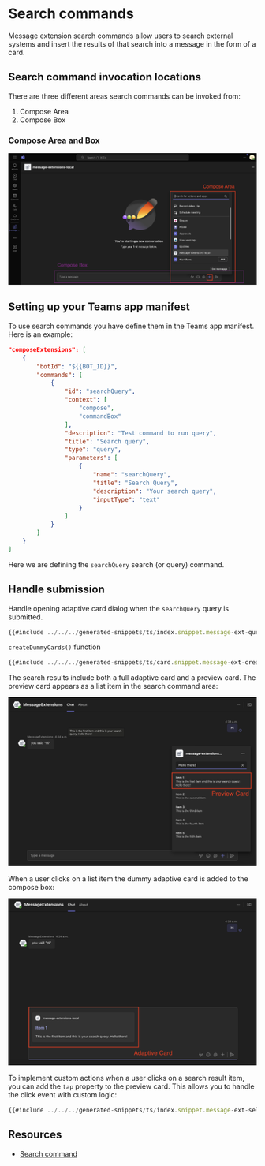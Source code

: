 # Search commands

Message extension search commands allow users to search external systems and insert the results of that search into a message in the form of a card.

## Search command invocation locations

There are three different areas search commands can be invoked from:

1. Compose Area
2. Compose Box

### Compose Area and Box

![compose area and box](../../assets/screenshots/compose-area.png)

## Setting up your Teams app manifest

To use search commands you have define them in the Teams app manifest. Here is an example:

<!-- This JSON Teams manifest snippet was pulled from `teams.ts/tests/message-extensions` -->
<!-- langtabs-start -->
```json
"composeExtensions": [
    {
        "botId": "${{BOT_ID}}",
        "commands": [
            {
                "id": "searchQuery",
                "context": [
                    "compose",
                    "commandBox"
                ],
                "description": "Test command to run query",
                "title": "Search query",
                "type": "query",
                "parameters": [
                    {
                        "name": "searchQuery",
                        "title": "Search Query",
                        "description": "Your search query",
                        "inputType": "text"
                    }
                ]
            }
        ]
    }
]
```
<!-- langtabs-end -->

Here we are defining the `searchQuery` search (or query) command.

## Handle submission

Handle opening adaptive card dialog when the `searchQuery` query is submitted.

<!-- langtabs-start -->
```typescript
{{#include ../../../generated-snippets/ts/index.snippet.message-ext-query.ts }}
```
<!-- langtabs-end -->

`createDummyCards()` function

<!-- langtabs-start -->
```typescript
{{#include ../../../generated-snippets/ts/card.snippet.message-ext-create-dummy-cards.ts }}
```
<!-- langtabs-end -->

The search results include both a full adaptive card and a preview card. The preview card appears as a list item in the search command area:

![Search command preview card](../../assets/screenshots/preview-card.png)

When a user clicks on a list item the dummy adaptive card is added to the compose box:

![Card in compose box](../../assets/screenshots/card-in-compose.png)

To implement custom actions when a user clicks on a search result item, you can add the `tap` property to the preview card. This allows you to handle the click event with custom logic:

<!-- langtabs-start -->
```typescript
{{#include ../../../generated-snippets/ts/index.snippet.message-ext-select-item.ts }}
```
<!-- langtabs-end -->

## Resources

- [Search command](https://learn.microsoft.com/en-us/microsoftteams/platform/messaging-extensions/how-to/search-commands/define-search-command?tabs=Teams-toolkit%2Cdotnet)
